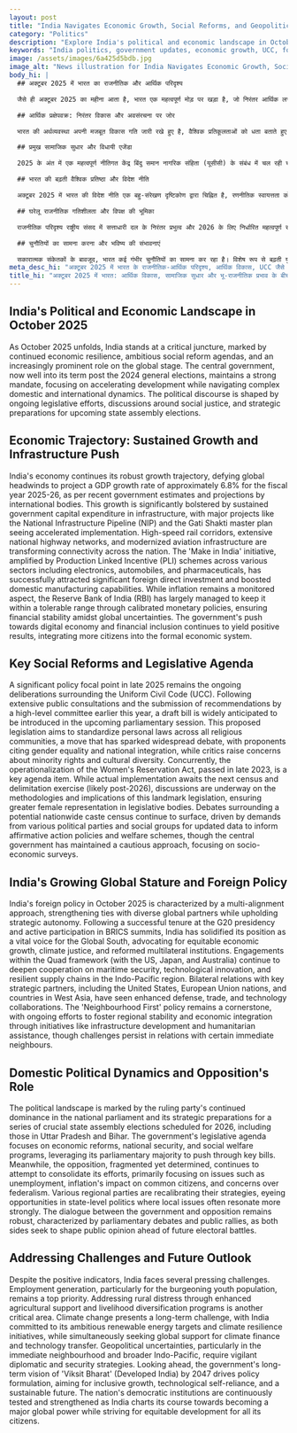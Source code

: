 ```yaml
---
layout: post
title: "India Navigates Economic Growth, Social Reforms, and Geopolitical Influence in Late 2025"
category: "Politics"
description: "Explore India's political and economic landscape in October 2025, focusing on economic growth, social reforms like UCC, foreign policy, and domestic dynamics."
keywords: "India politics, government updates, economic growth, UCC, foreign policy, October 2025, social reforms, infrastructure, भारत राजनीति, सरकारी अपडेट, आर्थिक विकास, यूसीसी, विदेश नीति, अक्टूबर 2025, सामाजिक सुधार, बुनियादी ढांचा"
image: /assets/images/6a425d5bdb.jpg
image_alt: "News illustration for India Navigates Economic Growth, Social Reforms, and Geopolitical Influence in Late 2025"
body_hi: |
  ## अक्टूबर 2025 में भारत का राजनीतिक और आर्थिक परिदृश्य

  जैसे ही अक्टूबर 2025 का महीना आता है, भारत एक महत्वपूर्ण मोड़ पर खड़ा है, जो निरंतर आर्थिक लचीलेपन, महत्वाकांक्षी सामाजिक सुधार एजेंडा और वैश्विक मंच पर एक बढ़ती हुई प्रमुख भूमिका से चिह्नित है। 2024 के आम चुनावों के बाद अपने कार्यकाल में अच्छी तरह से स्थापित केंद्र सरकार, एक मजबूत जनादेश बनाए हुए है, जो जटिल घरेलू और अंतर्राष्ट्रीय गतिशीलता को नेविगेट करते हुए विकास को गति देने पर केंद्रित है। राजनीतिक विमर्श चल रहे विधायी प्रयासों, सामाजिक न्याय पर चर्चा और आगामी राज्य विधानसभा चुनावों के लिए रणनीतिक तैयारियों से आकार लेता है।

  ## आर्थिक प्रक्षेपवक्र: निरंतर विकास और अवसंरचना पर जोर

  भारत की अर्थव्यवस्था अपनी मजबूत विकास गति जारी रखे हुए है, वैश्विक प्रतिकूलताओं को धता बताते हुए वित्तीय वर्ष 2025-26 के लिए अनुमानित सकल घरेलू उत्पाद (जीडीपी) विकास दर लगभग 6.8% रहने का अनुमान है, जैसा कि हाल के सरकारी अनुमानों और अंतर्राष्ट्रीय निकायों के अनुमानों से पता चलता है। यह वृद्धि बुनियादी ढांचे में सरकारी पूंजीगत व्यय के निरंतर प्रवाह से काफी हद तक समर्थित है, जिसमें राष्ट्रीय अवसंरचना पाइपलाइन (एनआईपी) और गति शक्ति मास्टर प्लान जैसी प्रमुख परियोजनाओं को त्वरित कार्यान्वयन देखा जा रहा है। हाई-स्पीड रेल कॉरिडोर, व्यापक राष्ट्रीय राजमार्ग नेटवर्क और आधुनिक विमानन बुनियादी ढांचा पूरे देश में कनेक्टिविटी को बदल रहे हैं। इलेक्ट्रॉनिक्स, ऑटोमोबाइल और फार्मास्यूटिकल्स सहित विभिन्न क्षेत्रों में उत्पादन लिंक्ड प्रोत्साहन (पीएलआई) योजनाओं द्वारा प्रवर्धित 'मेक इन इंडिया' पहल ने सफलतापूर्वक महत्वपूर्ण प्रत्यक्ष विदेशी निवेश आकर्षित किया है और घरेलू विनिर्माण क्षमताओं को बढ़ावा दिया है। जबकि मुद्रास्फीति एक निगरानी योग्य पहलू बनी हुई है, भारतीय रिजर्व बैंक (आरबीआई) ने वैश्विक अनिश्चितताओं के बीच वित्तीय स्थिरता सुनिश्चित करते हुए, कैलिब्रेटेड मौद्रिक नीतियों के माध्यम से इसे काफी हद तक सहनीय सीमा के भीतर रखने में कामयाबी हासिल की है। डिजिटल अर्थव्यवस्था और वित्तीय समावेशन की दिशा में सरकार का जोर सकारात्मक परिणाम दे रहा है, जिससे अधिक नागरिकों को औपचारिक आर्थिक प्रणाली में एकीकृत किया जा रहा है।

  ## प्रमुख सामाजिक सुधार और विधायी एजेंडा

  2025 के अंत में एक महत्वपूर्ण नीतिगत केंद्र बिंदु समान नागरिक संहिता (यूसीसी) के संबंध में चल रही चर्चाएँ बनी हुई हैं। इस वर्ष की शुरुआत में एक उच्च-स्तरीय समिति द्वारा सार्वजनिक परामर्श और सिफारिशें प्रस्तुत करने के बाद, आगामी संसदीय सत्र में एक मसौदा विधेयक पेश किए जाने की व्यापक उम्मीद है। इस प्रस्तावित कानून का उद्देश्य सभी धार्मिक समुदायों के लिए व्यक्तिगत कानूनों को मानकीकृत करना है, एक ऐसा कदम जिसने व्यापक बहस छेड़ दी है, जिसमें समर्थक लैंगिक समानता और राष्ट्रीय एकता का हवाला देते हैं, जबकि आलोचक अल्पसंख्यक अधिकारों और सांस्कृतिक विविधता के बारे में चिंताएँ उठाते हैं। इसके साथ ही, 2023 के अंत में पारित महिला आरक्षण अधिनियम का संचालन एक महत्वपूर्ण एजेंडा मद है। जबकि वास्तविक कार्यान्वयन अगली जनगणना और परिसीमन अभ्यास (संभवतः 2026 के बाद) की प्रतीक्षा कर रहा है, इस ऐतिहासिक कानून के तरीकों और निहितार्थों पर चर्चा चल रही है, जिससे विधायी निकायों में अधिक महिला प्रतिनिधित्व सुनिश्चित हो सके। देशव्यापी जाति जनगणना के संबंध में बहस जारी है, जो विभिन्न राजनीतिक दलों और सामाजिक समूहों द्वारा सकारात्मक कार्रवाई नीतियों और कल्याणकारी योजनाओं को सूचित करने के लिए अद्यतन डेटा की मांगों से प्रेरित है, हालांकि केंद्र सरकार ने सामाजिक-आर्थिक सर्वेक्षणों पर ध्यान केंद्रित करते हुए एक सतर्क दृष्टिकोण बनाए रखा है।

  ## भारत की बढ़ती वैश्विक प्रतिष्ठा और विदेश नीति

  अक्टूबर 2025 में भारत की विदेश नीति एक बहु-संरेखण दृष्टिकोण द्वारा चिह्नित है, रणनीतिक स्वायत्तता को बनाए रखते हुए विविध वैश्विक भागीदारों के साथ संबंधों को मजबूत करना। जी20 की अध्यक्षता के सफल कार्यकाल और ब्रिक्स शिखर सम्मेलनों में सक्रिय भागीदारी के बाद, भारत ने ग्लोबल साउथ के लिए एक महत्वपूर्ण आवाज के रूप में अपनी स्थिति मजबूत की है, जो न्यायसंगत आर्थिक विकास, जलवायु न्याय और सुधारित बहुपक्षीय संस्थानों की वकालत कर रहा है। क्वाड ढांचे (अमेरिका, जापान और ऑस्ट्रेलिया के साथ) के भीतर जुड़ाव हिंद-प्रशांत क्षेत्र में समुद्री सुरक्षा, तकनीकी नवाचार और लचीली आपूर्ति श्रृंखलाओं पर सहयोग को गहरा करना जारी रखे हुए है। संयुक्त राज्य अमेरिका, यूरोपीय संघ के देशों और पश्चिम एशिया के देशों सहित प्रमुख रणनीतिक भागीदारों के साथ द्विपक्षीय संबंधों में रक्षा, व्यापार और प्रौद्योगिकी सहयोग में वृद्धि देखी गई है। 'पड़ोसी पहले' नीति एक आधारशिला बनी हुई है, जिसमें बुनियादी ढांचा विकास और मानवीय सहायता जैसी पहलों के माध्यम से क्षेत्रीय स्थिरता और आर्थिक एकीकरण को बढ़ावा देने के निरंतर प्रयास किए जा रहे हैं, हालांकि कुछ पड़ोसी देशों के साथ संबंधों में चुनौतियाँ बनी हुई हैं।

  ## घरेलू राजनीतिक गतिशीलता और विपक्ष की भूमिका

  राजनीतिक परिदृश्य राष्ट्रीय संसद में सत्ताधारी दल के निरंतर प्रभुत्व और 2026 के लिए निर्धारित महत्वपूर्ण राज्य विधानसभा चुनावों की एक श्रृंखला, जिसमें उत्तर प्रदेश और बिहार के चुनाव शामिल हैं, के लिए इसकी रणनीतिक तैयारियों से चिह्नित है। सरकार का विधायी एजेंडा आर्थिक सुधारों, राष्ट्रीय सुरक्षा और सामाजिक कल्याण कार्यक्रमों पर केंद्रित है, जो महत्वपूर्ण विधेयकों को पारित करने के लिए अपने संसदीय बहुमत का लाभ उठा रहा है। इस बीच, विपक्ष, खंडित लेकिन दृढ़, अपने प्रयासों को मजबूत करने का प्रयास जारी रखे हुए है, मुख्य रूप से बेरोजगारी, आम नागरिकों पर मुद्रास्फीति के प्रभाव और संघवाद पर चिंताओं जैसे मुद्दों पर ध्यान केंद्रित कर रहा है। विभिन्न क्षेत्रीय दल अपनी रणनीतियों को फिर से कैलिब्रेट कर रहे हैं, राज्य-स्तरीय राजनीति में अवसरों की तलाश कर रहे हैं जहाँ स्थानीय मुद्दे अक्सर अधिक मजबूती से गूंजते हैं। सरकार और विपक्ष के बीच संवाद मजबूत बना हुआ है, जो संसदीय बहसों और सार्वजनिक रैलियों द्वारा चिह्नित है, क्योंकि दोनों पक्ष भविष्य की चुनावी लड़ाइयों से पहले जनमत को आकार देना चाहते हैं।

  ## चुनौतियों का सामना करना और भविष्य की संभावनाएं

  सकारात्मक संकेतकों के बावजूद, भारत कई गंभीर चुनौतियों का सामना कर रहा है। विशेष रूप से बढ़ती युवा आबादी के लिए रोजगार सृजन, सर्वोच्च प्राथमिकता बनी हुई है। कृषि सहायता और आजीविका विविधीकरण कार्यक्रमों को बढ़ाकर ग्रामीण संकट को दूर करना एक और महत्वपूर्ण क्षेत्र है। जलवायु परिवर्तन एक दीर्घकालिक चुनौती प्रस्तुत करता है, जिसमें भारत अपने महत्वाकांक्षी नवीकरणीय ऊर्जा लक्ष्यों और जलवायु लचीलापन पहलों के लिए प्रतिबद्ध है, जबकि साथ ही जलवायु वित्त और प्रौद्योगिकी हस्तांतरण के लिए वैश्विक समर्थन की मांग कर रहा है। विशेष रूप से तत्काल पड़ोस और व्यापक हिंद-प्रशांत में भू-राजनीतिक अनिश्चितताओं के लिए सतर्क राजनयिक और सुरक्षा रणनीतियों की आवश्यकता है। आगे देखते हुए, 2047 तक 'विकसित भारत' के सरकार के दीर्घकालिक दृष्टिकोण से नीति निर्माण प्रेरित होता है, जिसका लक्ष्य समावेशी विकास, तकनीकी आत्मनिर्भरता और एक स्थायी भविष्य है। राष्ट्र के लोकतांत्रिक संस्थान लगातार परखे और मजबूत किए जा रहे हैं क्योंकि भारत अपने सभी नागरिकों के लिए न्यायसंगत विकास के लिए प्रयास करते हुए एक प्रमुख वैश्विक शक्ति बनने की दिशा में अपना रास्ता तय कर रहा है।
meta_desc_hi: "अक्टूबर 2025 में भारत के राजनीतिक-आर्थिक परिदृश्य, आर्थिक विकास, UCC जैसे सामाजिक सुधारों, विदेश नीति और घरेलू गतिशीलता का अन्वेषण करें।"
title_hi: "अक्टूबर 2025 में भारत: आर्थिक विकास, सामाजिक सुधार और भू-राजनीतिक प्रभाव के बीच संतुलन"
---
```

## India's Political and Economic Landscape in October 2025

As October 2025 unfolds, India stands at a critical juncture, marked by continued economic resilience, ambitious social reform agendas, and an increasingly prominent role on the global stage. The central government, now well into its term post the 2024 general elections, maintains a strong mandate, focusing on accelerating development while navigating complex domestic and international dynamics. The political discourse is shaped by ongoing legislative efforts, discussions around social justice, and strategic preparations for upcoming state assembly elections.

## Economic Trajectory: Sustained Growth and Infrastructure Push

India's economy continues its robust growth trajectory, defying global headwinds to project a GDP growth rate of approximately 6.8% for the fiscal year 2025-26, as per recent government estimates and projections by international bodies. This growth is significantly bolstered by sustained government capital expenditure in infrastructure, with major projects like the National Infrastructure Pipeline (NIP) and the Gati Shakti master plan seeing accelerated implementation. High-speed rail corridors, extensive national highway networks, and modernized aviation infrastructure are transforming connectivity across the nation. The 'Make in India' initiative, amplified by Production Linked Incentive (PLI) schemes across various sectors including electronics, automobiles, and pharmaceuticals, has successfully attracted significant foreign direct investment and boosted domestic manufacturing capabilities. While inflation remains a monitored aspect, the Reserve Bank of India (RBI) has largely managed to keep it within a tolerable range through calibrated monetary policies, ensuring financial stability amidst global uncertainties. The government's push towards digital economy and financial inclusion continues to yield positive results, integrating more citizens into the formal economic system.

## Key Social Reforms and Legislative Agenda

A significant policy focal point in late 2025 remains the ongoing deliberations surrounding the Uniform Civil Code (UCC). Following extensive public consultations and the submission of recommendations by a high-level committee earlier this year, a draft bill is widely anticipated to be introduced in the upcoming parliamentary session. This proposed legislation aims to standardize personal laws across all religious communities, a move that has sparked widespread debate, with proponents citing gender equality and national integration, while critics raise concerns about minority rights and cultural diversity. Concurrently, the operationalization of the Women's Reservation Act, passed in late 2023, is a key agenda item. While actual implementation awaits the next census and delimitation exercise (likely post-2026), discussions are underway on the methodologies and implications of this landmark legislation, ensuring greater female representation in legislative bodies. Debates surrounding a potential nationwide caste census continue to surface, driven by demands from various political parties and social groups for updated data to inform affirmative action policies and welfare schemes, though the central government has maintained a cautious approach, focusing on socio-economic surveys.

## India's Growing Global Stature and Foreign Policy

India's foreign policy in October 2025 is characterized by a multi-alignment approach, strengthening ties with diverse global partners while upholding strategic autonomy. Following a successful tenure at the G20 presidency and active participation in BRICS summits, India has solidified its position as a vital voice for the Global South, advocating for equitable economic growth, climate justice, and reformed multilateral institutions. Engagements within the Quad framework (with the US, Japan, and Australia) continue to deepen cooperation on maritime security, technological innovation, and resilient supply chains in the Indo-Pacific region. Bilateral relations with key strategic partners, including the United States, European Union nations, and countries in West Asia, have seen enhanced defense, trade, and technology collaborations. The 'Neighbourhood First' policy remains a cornerstone, with ongoing efforts to foster regional stability and economic integration through initiatives like infrastructure development and humanitarian assistance, though challenges persist in relations with certain immediate neighbours.

## Domestic Political Dynamics and Opposition's Role

The political landscape is marked by the ruling party's continued dominance in the national parliament and its strategic preparations for a series of crucial state assembly elections scheduled for 2026, including those in Uttar Pradesh and Bihar. The government's legislative agenda focuses on economic reforms, national security, and social welfare programs, leveraging its parliamentary majority to push through key bills. Meanwhile, the opposition, fragmented yet determined, continues to attempt to consolidate its efforts, primarily focusing on issues such as unemployment, inflation's impact on common citizens, and concerns over federalism. Various regional parties are recalibrating their strategies, eyeing opportunities in state-level politics where local issues often resonate more strongly. The dialogue between the government and opposition remains robust, characterized by parliamentary debates and public rallies, as both sides seek to shape public opinion ahead of future electoral battles.

## Addressing Challenges and Future Outlook

Despite the positive indicators, India faces several pressing challenges. Employment generation, particularly for the burgeoning youth population, remains a top priority. Addressing rural distress through enhanced agricultural support and livelihood diversification programs is another critical area. Climate change presents a long-term challenge, with India committed to its ambitious renewable energy targets and climate resilience initiatives, while simultaneously seeking global support for climate finance and technology transfer. Geopolitical uncertainties, particularly in the immediate neighbourhood and broader Indo-Pacific, require vigilant diplomatic and security strategies. Looking ahead, the government's long-term vision of 'Viksit Bharat' (Developed India) by 2047 drives policy formulation, aiming for inclusive growth, technological self-reliance, and a sustainable future. The nation's democratic institutions are continuously tested and strengthened as India charts its course towards becoming a major global power while striving for equitable development for all its citizens.
